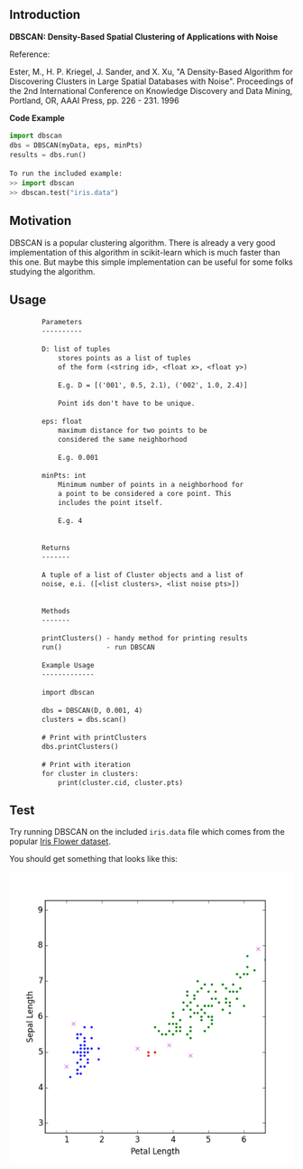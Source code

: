 ## Introduction

**DBSCAN: Density-Based Spatial Clustering of Applications with Noise**

Reference:

Ester, M., H. P. Kriegel, J. Sander, and X. Xu, "A
Density-Based Algorithm for Discovering Clusters
in Large Spatial Databases with Noise". Proceedings
of the 2nd International Conference on Knowledge
Discovery and Data Mining, Portland, OR, AAAI
Press, pp. 226 - 231. 1996

**Code Example**

```python
import dbscan
dbs = DBSCAN(myData, eps, minPts)
results = dbs.run()

To run the included example:
>> import dbscan
>> dbscan.test("iris.data")
```

## Motivation

DBSCAN is a popular clustering algorithm. There is already a very
good implementation of this algorithm in scikit-learn which is much
faster than this one. But maybe this simple implementation can be
useful for some folks studying the algorithm.

## Usage

```
        Parameters
        ----------

        D: list of tuples
            stores points as a list of tuples
            of the form (<string id>, <float x>, <float y>)

            E.g. D = [('001', 0.5, 2.1), ('002', 1.0, 2.4)]

            Point ids don't have to be unique.

        eps: float
            maximum distance for two points to be
            considered the same neighborhood

            E.g. 0.001

        minPts: int
            Minimum number of points in a neighborhood for
            a point to be considered a core point. This
            includes the point itself.

            E.g. 4


        Returns
        -------

        A tuple of a list of Cluster objects and a list of
        noise, e.i. ([<list clusters>, <list noise pts>])


        Methods
        -------

        printClusters() - handy method for printing results
        run()           - run DBSCAN

        Example Usage
        -------------

        import dbscan

        dbs = DBSCAN(D, 0.001, 4)
        clusters = dbs.scan()

        # Print with printClusters
        dbs.printClusters()

        # Print with iteration
        for cluster in clusters:
            print(cluster.cid, cluster.pts)
```

## Test

Try running DBSCAN on the included `iris.data` file
which comes from the popular [Iris Flower dataset](https://en.wikipedia.org/wiki/Iris_flower_data_set).

You should get something that looks like this:

![Iris flower dbscan clusters](figure_1.png "Iris flower dbscan clusters")
